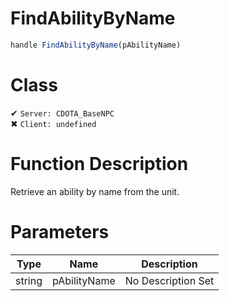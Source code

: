 # FindAbilityByName
```js
handle FindAbilityByName(pAbilityName)
```
# Class
✔ `Server: CDOTA_BaseNPC`  
✖ `Client: undefined`  

# Function Description
Retrieve an ability by name from the unit.
# Parameters
Type|Name|Description
--|--|--
string|pAbilityName|No Description Set
